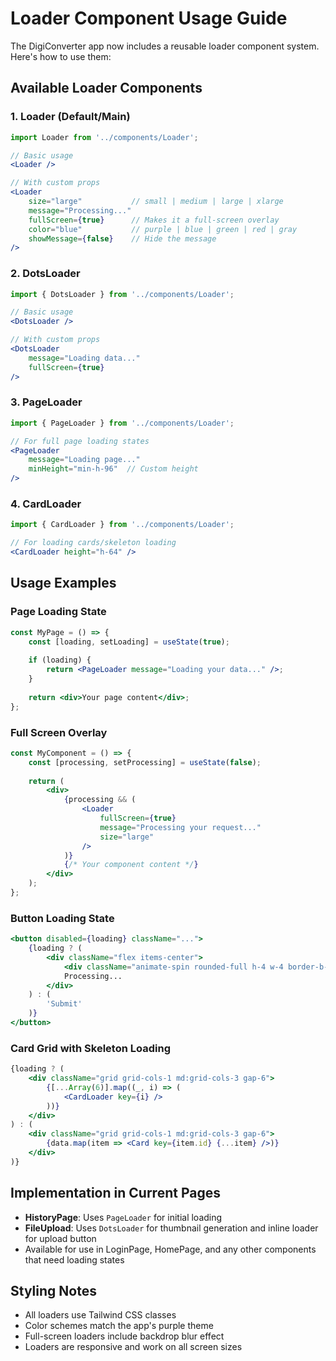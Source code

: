 # Loader Component Usage Guide

The DigiConverter app now includes a reusable loader component system. Here's how to use them:

## Available Loader Components

### 1. **Loader** (Default/Main)
```jsx
import Loader from '../components/Loader';

// Basic usage
<Loader />

// With custom props
<Loader 
    size="large"           // small | medium | large | xlarge
    message="Processing..."
    fullScreen={true}      // Makes it a full-screen overlay
    color="blue"           // purple | blue | green | red | gray
    showMessage={false}    // Hide the message
/>
```

### 2. **DotsLoader** 
```jsx
import { DotsLoader } from '../components/Loader';

// Basic usage
<DotsLoader />

// With custom props
<DotsLoader 
    message="Loading data..."
    fullScreen={true}
/>
```

### 3. **PageLoader**
```jsx
import { PageLoader } from '../components/Loader';

// For full page loading states
<PageLoader 
    message="Loading page..."
    minHeight="min-h-96"  // Custom height
/>
```

### 4. **CardLoader**
```jsx
import { CardLoader } from '../components/Loader';

// For loading cards/skeleton loading
<CardLoader height="h-64" />
```

## Usage Examples

### Page Loading State
```jsx
const MyPage = () => {
    const [loading, setLoading] = useState(true);
    
    if (loading) {
        return <PageLoader message="Loading your data..." />;
    }
    
    return <div>Your page content</div>;
};
```

### Full Screen Overlay
```jsx
const MyComponent = () => {
    const [processing, setProcessing] = useState(false);
    
    return (
        <div>
            {processing && (
                <Loader 
                    fullScreen={true}
                    message="Processing your request..."
                    size="large"
                />
            )}
            {/* Your component content */}
        </div>
    );
};
```

### Button Loading State
```jsx
<button disabled={loading} className="...">
    {loading ? (
        <div className="flex items-center">
            <div className="animate-spin rounded-full h-4 w-4 border-b-2 border-white mr-2"></div>
            Processing...
        </div>
    ) : (
        'Submit'
    )}
</button>
```

### Card Grid with Skeleton Loading
```jsx
{loading ? (
    <div className="grid grid-cols-1 md:grid-cols-3 gap-6">
        {[...Array(6)].map((_, i) => (
            <CardLoader key={i} />
        ))}
    </div>
) : (
    <div className="grid grid-cols-1 md:grid-cols-3 gap-6">
        {data.map(item => <Card key={item.id} {...item} />)}
    </div>
)}
```

## Implementation in Current Pages

- **HistoryPage**: Uses `PageLoader` for initial loading
- **FileUpload**: Uses `DotsLoader` for thumbnail generation and inline loader for upload button
- Available for use in LoginPage, HomePage, and any other components that need loading states

## Styling Notes

- All loaders use Tailwind CSS classes
- Color schemes match the app's purple theme
- Full-screen loaders include backdrop blur effect
- Loaders are responsive and work on all screen sizes

